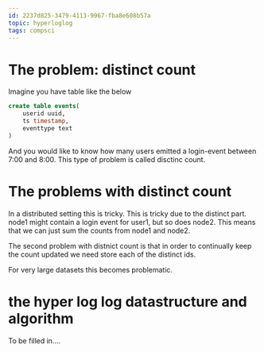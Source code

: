 ```yaml
---
id: 2237d825-3479-4113-9967-fba8e608b57a
topic: hyperloglog
tags: compsci
---
```


# The problem: distinct count

Imagine you have table like the below

```sql
create table events(
    userid uuid,
    ts timestamp,
    eventtype text
)
```

And you would like to know how many users emitted a login-event between 7:00 and 8:00.
This type of problem is called disctinc count.

# The problems with distinct count

In a distributed setting this is tricky.
This is tricky due to the distinct part.
node1 might contain a login event for user1, but so does node2.
This means that we can just sum the counts from node1 and node2.

The second problem with distnict count is that in order to continually keep the count updated we need store each of the distinct ids.

For very large datasets this becomes problematic.

# the hyper log log datastructure and algorithm

To be filled in....
